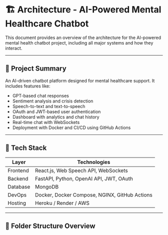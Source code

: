 # 🏗️ Architecture - AI-Powered Mental Healthcare Chatbot

This document provides an overview of the architecture for the AI-powered mental health chatbot project, including all major systems and how they interact.

---

## 🧠 Project Summary

An AI-driven chatbot platform designed for mental healthcare support. It includes features like:
- GPT-based chat responses
- Sentiment analysis and crisis detection
- Speech-to-text and text-to-speech
- OAuth and JWT-based user authentication
- Dashboard with analytics and chat history
- Real-time chat with WebSockets
- Deployment with Docker and CI/CD using GitHub Actions

---

## 🧰 Tech Stack

| Layer         | Technologies                              |
|---------------|-------------------------------------------|
| Frontend      | React.js, Web Speech API, WebSockets      |
| Backend       | FastAPI, Python, OpenAI API, JWT, OAuth   |
| Database      | MongoDB                                   |
| DevOps        | Docker, Docker Compose, NGINX, GitHub Actions |
| Hosting       | Heroku / Render / AWS                     |

---

## 📁 Folder Structure Overview

